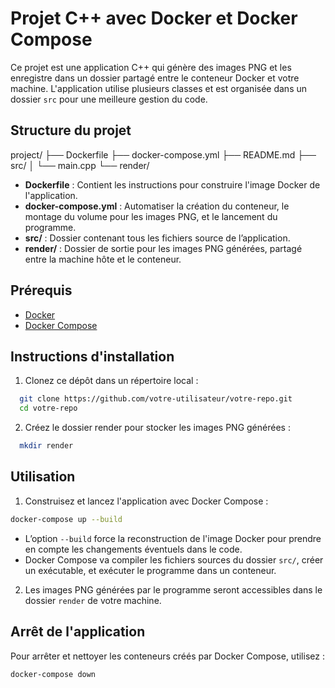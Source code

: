 # Projet C++ avec Docker et Docker Compose

Ce projet est une application C++ qui génère des images PNG et les enregistre dans un dossier partagé entre le conteneur Docker et votre machine. L'application utilise plusieurs classes et est organisée dans un dossier `src` pour une meilleure gestion du code.

## Structure du projet

project/
├── Dockerfile
├── docker-compose.yml
├── README.md
├── src/
│ └── main.cpp
└── render/

- **Dockerfile** : Contient les instructions pour construire l'image Docker de l'application.
- **docker-compose.yml** : Automatiser la création du conteneur, le montage du volume pour les images PNG, et le lancement du programme.
- **src/** : Dossier contenant tous les fichiers source de l’application.
- **render/** : Dossier de sortie pour les images PNG générées, partagé entre la machine hôte et le conteneur.

## Prérequis

- [Docker](https://www.docker.com/get-started)
- [Docker Compose](https://docs.docker.com/compose/install/)

## Instructions d'installation

1. Clonez ce dépôt dans un répertoire local :

```bash
  git clone https://github.com/votre-utilisateur/votre-repo.git
  cd votre-repo
```

2. Créez le dossier render pour stocker les images PNG générées :

```bash
  mkdir render
```

## Utilisation

1. Construisez et lancez l'application avec Docker Compose :

```bash
docker-compose up --build
```

- L’option `--build` force la reconstruction de l'image Docker pour prendre en compte les changements éventuels dans le code.
- Docker Compose va compiler les fichiers sources du dossier `src/`, créer un exécutable, et exécuter le programme dans un conteneur.

2. Les images PNG générées par le programme seront accessibles dans le dossier `render` de votre machine.

## Arrêt de l'application

Pour arrêter et nettoyer les conteneurs créés par Docker Compose, utilisez :

```bash
docker-compose down
```
